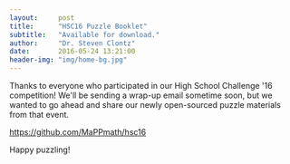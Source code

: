 ```yaml
---
layout:     post
title:      "HSC16 Puzzle Booklet"
subtitle:   "Available for download."
author:     "Dr. Steven Clontz"
date:       2016-05-24 13:21:00
header-img: "img/home-bg.jpg"
---
```


Thanks to everyone who participated in our High School Challenge '16
competition! We'll be sending a wrap-up email sometime soon, but we wanted
to go ahead and share our newly open-sourced puzzle materials from that
event.

<https://github.com/MaPPmath/hsc16>

Happy puzzling!
